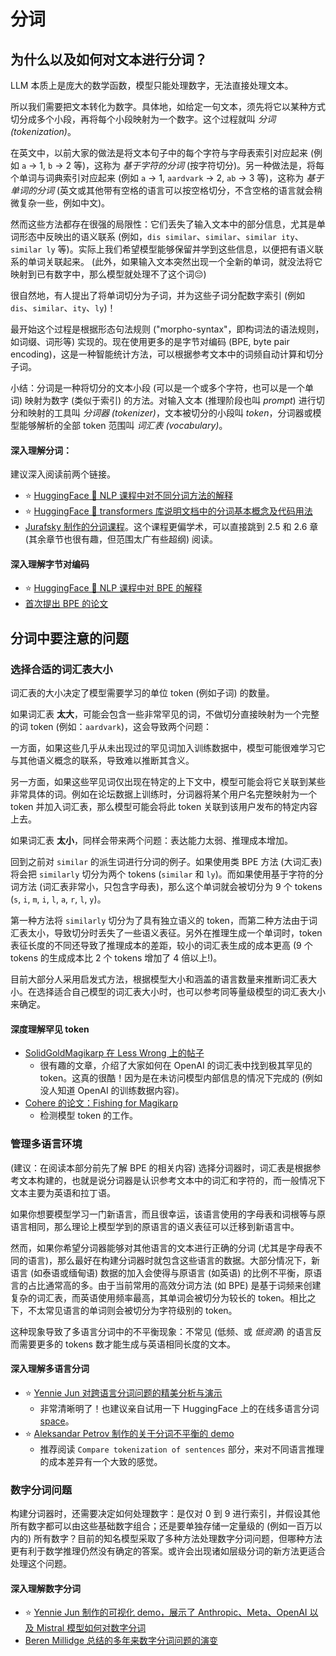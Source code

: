 # 分词

## 为什么以及如何对文本进行分词？
LLM 本质上是庞大的数学函数，模型只能处理数字，无法直接处理文本。

所以我们需要把文本转化为数字。具体地，如给定一句文本，须先将它以某种方式切分成多个小段，再将每个小段映射为一个数字。这个过程就叫 *分词 (tokenization)*。

在英文中，以前大家的做法是将文本句子中的每个字符与字母表索引对应起来 (例如 `a` -> 1, `b` -> 2 等)，这称为 *基于字符的分词* (按字符切分)。另一种做法是，将每个单词与词典索引对应起来 (例如 `a` -> 1, `aardvark` -> 2, `ab` -> 3 等)，这称为 *基于单词的分词* (英文或其他带有空格的语言可以按空格切分，不含空格的语言就会稍微复杂一些，例如中文)。

然而这些方法都存在很强的局限性：它们丢失了输入文本中的部分信息，尤其是单词形态中反映出的语义联系 (例如，`dis similar`、`similar`、`similar ity`、`similar ly` 等)。实际上我们希望模型能够保留并学到这些信息，以便把有语义联系的单词关联起来。
(此外，如果输入文本突然出现一个全新的单词，就没法将它映射到已有数字中，那么模型就处理不了这个词😔)

很自然地，有人提出了将单词切分为子词，并为这些子词分配数字索引 (例如 `dis`、`similar`、`ity`、`ly`)！

最开始这个过程是根据形态句法规则 ("morpho-syntax"，即构词法的语法规则，如词缀、词形等) 实现的。现在使用更多的是字节对编码 (BPE, byte pair encoding)，这是一种智能统计方法，可以根据参考文本中的词频自动计算和切分子词。

小结：分词是一种将切分的文本小段 (可以是一个或多个字符，也可以是一个单词) 映射为数字 (类似于索引) 的方法。对输入文本 (推理阶段也叫 *prompt*) 进行切分和映射的工具叫 *分词器 (tokenizer)*，文本被切分的小段叫 *token*，分词器或模型能够解析的全部 token 范围叫 *词汇表 (vocabulary)*。
#### 深入理解分词：
建议深入阅读前两个链接。
- ⭐ [HuggingFace 🤗 NLP 课程中对不同分词方法的解释](https://huggingface.co/learn/nlp-course/en/chapter2/4)
- ⭐ [HuggingFace 🤗 transformers 库说明文档中的分词基本概念及代码用法](https://huggingface.co/docs/transformers/en/tokenizer_summary)
- [Jurafsky 制作的分词课程](https://web.stanford.edu/~jurafsky/slp3/2.pdf)。这个课程更偏学术，可以直接跳到 2.5 和 2.6 章 (其余章节也很有趣，但范围太广有些超纲) 阅读。

#### 深入理解字节对编码
- ⭐ [HuggingFace 🤗 NLP 课程中对 BPE 的解释](https://huggingface.co/learn/nlp-course/en/chapter6/5)
- [首次提出 BPE 的论文](https://aclanthology.org/P16-1162/)


## 分词中要注意的问题
### 选择合适的词汇表大小
词汇表的大小决定了模型需要学习的单位 token (例如子词) 的数量。 

如果词汇表 **太大**，可能会包含一些非常罕见的词，不做切分直接映射为一个完整的词 token (例如：`aardvark`)，这会导致两个问题：

一方面，如果这些几乎从未出现过的罕见词加入训练数据中，模型可能很难学习它与其他语义概念的联系，导致难以推断其含义。

另一方面，如果这些罕见词仅出现在特定的上下文中，模型可能会将它关联到某些非常具体的词。例如在论坛数据上训练时，分词器将某个用户名完整映射为一个 token 并加入词汇表，那么模型可能会将此 token 关联到该用户发布的特定内容上去。

如果词汇表 **太小**，同样会带来两个问题：表达能力太弱、推理成本增加。

回到之前对 `similar` 的派生词进行分词的例子。如果使用类 BPE 方法 (大词汇表) 将会把 `similarly` 切分为两个 tokens (`similar` 和 `ly`)。而如果使用基于字符的分词方法 (词汇表非常小，只包含字母表)，那么这个单词就会被切分为 9 个 tokens (`s`, `i`, `m`, `i`, `l`, `a`, `r`, `l`, `y`)。

第一种方法将 `similarly` 切分为了具有独立语义的 token，而第二种方法由于词汇表太小，导致切分时丢失了一些语义表征。另外在推理生成一个单词时，token 表征长度的不同还导致了推理成本的差距，较小的词汇表生成的成本更高 (9 个 tokens 的生成成本比 2 个 tokens 增加了 4 倍以上!)。

目前大部分人采用启发式方法，根据模型大小和涵盖的语言数量来推断词汇表大小。在选择适合自己模型的词汇表大小时，也可以参考同等量级模型的词汇表大小来确定。
#### 深度理解罕见 token
- [SolidGoldMagikarp 在 Less Wrong 上的帖子](https://www.lesswrong.com/posts/aPeJE8bSo6rAFoLqg/solidgoldmagikarp-plus-prompt-generation)
	- 很有趣的文章，介绍了大家如何在 OpenAI 的词汇表中找到极其罕见的 token。这真的很酷！因为是在未访问模型内部信息的情况下完成的 (例如没人知道 OpenAI 的训练数据内容)。 
- [Cohere 的论文：Fishing for Magikarp](https://arxiv.org/abs/2405.05417)
	- 检测模型 token 的工作。

### 管理多语言环境
(建议：在阅读本部分前先了解 BPE 的相关内容)
选择分词器时，词汇表是根据参考文本构建的，也就是说分词器是认识参考文本中的词汇和字符的，而一般情况下文本主要为英语和拉丁语。

如果你想要模型学习一门新语言，而且很幸运，该语言使用的字母表和词根等与原语言相同，那么理论上模型学到的原语言的语义表征可以迁移到新语言中。

然而，如果你希望分词器能够对其他语言的文本进行正确的分词 (尤其是字母表不同的语言)，那么最好在构建分词器时就包含这些语言的数据。大部分情况下，新语言 (如泰语或缅甸语) 数据的加入会使得与原语言 (如英语) 的比例不平衡，原语言的占比通常高的多。由于当前常用的高效分词方法 (如 BPE) 是基于词频来创建复杂的词汇表，而英语使用频率最高，其单词会被切分为较长的 token。相比之下，不太常见语言的单词则会被切分为字符级别的 token。

这种现象导致了多语言分词中的不平衡现象：不常见 (低频、或 *低资源*) 的语言反而需要更多的 tokens 数才能生成与英语相同长度的文本。

#### 深入理解多语言分词
- ⭐ [Yennie Jun 对跨语言分词问题的精美分析与演示](https://www.artfish.ai/p/all-languages-are-not-created-tokenized)
	- 非常清晰明了！也建议亲自试用一下 HuggingFace 上的在线多语言分词 [space](https://huggingface.co/spaces/yenniejun/tokenizers-languages)。
- ⭐ [Aleksandar Petrov 制作的关于分词不平衡的 demo](https://aleksandarpetrov.github.io/tokenization-fairness/)
	- 推荐阅读 `Compare tokenization of sentences` 部分，来对不同语言推理的成本差异有一个大致的感觉。

### 数字分词问题
构建分词器时，还需要决定如何处理数字：是仅对 0 到 9 进行索引，并假设其他所有数字都可以由这些基础数字组合；还是要单独存储一定量级的 (例如一百万以内的) 所有数字？目前的知名模型采取了多种方法处理数字分词问题，但哪种方法更有利于数学推理仍然没有确定的答案。或许会出现诸如层级分词的新方法更适合处理这个问题。
#### 深入理解数字分词
- ⭐ [Yennie Jun 制作的可视化 demo，展示了 Anthropic、Meta、OpenAI 以及 Mistral 模型如何对数字分词](https://www.artfish.ai/p/how-would-you-tokenize-or-break-down) 
- [Beren Millidge 总结的多年来数字分词问题的演变](https://www.beren.io/2024-05-11-Integer-tokenization-is-now-much-less-insane/)
